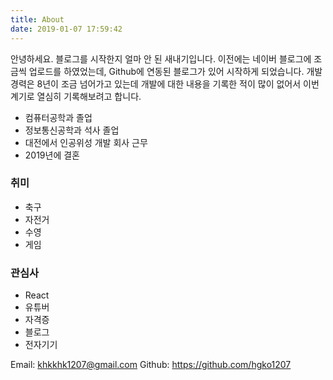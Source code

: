 ```yaml
---
title: About
date: 2019-01-07 17:59:42
---
```


안녕하세요.
블로그를 시작한지 얼마 안 된 새내기입니다.
이전에는 네이버 블로그에 조금씩 업로드를 하였었는데, Github에 연동된 블로그가 있어 시작하게 되었습니다.
개발경력은 8년이 조금 넘어가고 있는데 개발에 대한 내용을 기록한 적이 많이 없어서 이번 계기로 열심히 기록해보려고 합니다.

- 컴퓨터공학과 졸업
- 정보통신공학과 석사 졸업
- 대전에서 인공위성 개발 회사 근무
- 2019년에 결혼

### 취미

- 축구
- 자전거
- 수영
- 게임

### 관심사

- React
- 유튜버
- 자격증
- 블로그
- 전자기기

Email: [khkkhk1207@gmail.com](http://khkkhk1207@gmail.com)
Github: https://github.com/hgko1207
